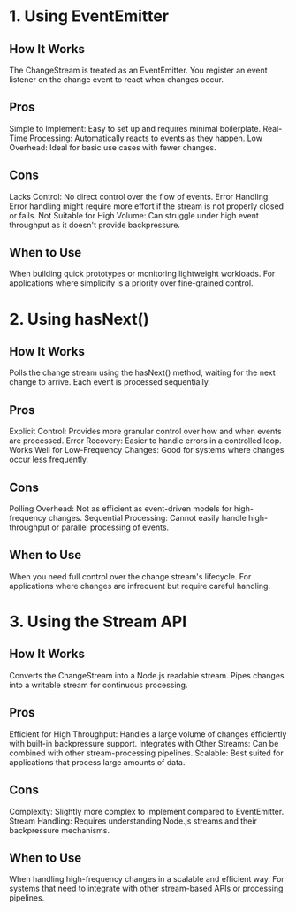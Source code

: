 # 1. Using EventEmitter

## How It Works
The ChangeStream is treated as an EventEmitter.
You register an event listener on the change event to react when changes occur.
## Pros
Simple to Implement: Easy to set up and requires minimal boilerplate.
Real-Time Processing: Automatically reacts to events as they happen.
Low Overhead: Ideal for basic use cases with fewer changes.
## Cons
Lacks Control: No direct control over the flow of events.
Error Handling: Error handling might require more effort if the stream is not properly closed or fails.
Not Suitable for High Volume: Can struggle under high event throughput as it doesn't provide backpressure.
## When to Use
When building quick prototypes or monitoring lightweight workloads.
For applications where simplicity is a priority over fine-grained control.
# 2. Using hasNext()
## How It Works
Polls the change stream using the hasNext() method, waiting for the next change to arrive.
Each event is processed sequentially.
## Pros
Explicit Control: Provides more granular control over how and when events are processed.
Error Recovery: Easier to handle errors in a controlled loop.
Works Well for Low-Frequency Changes: Good for systems where changes occur less frequently.
## Cons
Polling Overhead: Not as efficient as event-driven models for high-frequency changes.
Sequential Processing: Cannot easily handle high-throughput or parallel processing of events.
## When to Use
When you need full control over the change stream's lifecycle.
For applications where changes are infrequent but require careful handling.
# 3. Using the Stream API
## How It Works
Converts the ChangeStream into a Node.js readable stream.
Pipes changes into a writable stream for continuous processing.
## Pros
Efficient for High Throughput: Handles a large volume of changes efficiently with built-in backpressure support.
Integrates with Other Streams: Can be combined with other stream-processing pipelines.
Scalable: Best suited for applications that process large amounts of data.
## Cons
Complexity: Slightly more complex to implement compared to EventEmitter.
Stream Handling: Requires understanding Node.js streams and their backpressure mechanisms.
## When to Use
When handling high-frequency changes in a scalable and efficient way.
For systems that need to integrate with other stream-based APIs or processing pipelines.
